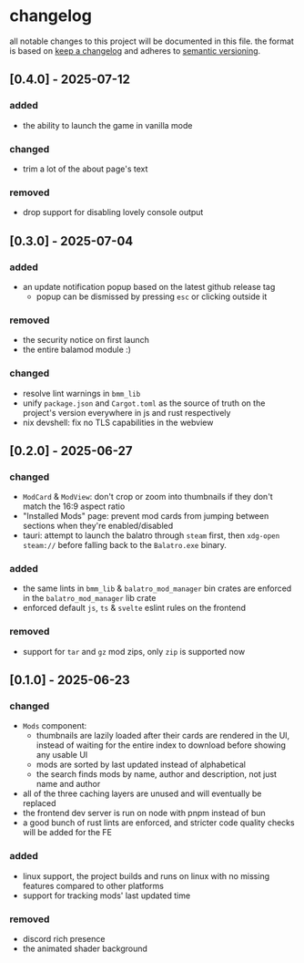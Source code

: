 <!-- markdownlint-disable line-length no-duplicate-heading -->
# changelog

all notable changes to this project will be documented in this file. the format is based on [keep a changelog](https://keepachangelog.com/en/1.1.0/) and adheres to [semantic versioning](https://semver.org/spec/v2.0.0.html).

## [0.4.0] - 2025-07-12

### added

- the ability to launch the game in vanilla mode

### changed

- trim a lot of the about page's text

### removed

- drop support for disabling lovely console output

## [0.3.0] - 2025-07-04

### added

- an update notification popup based on the latest github release tag
  - popup can be dismissed by pressing `esc` or clicking outside it

### removed

- the security notice on first launch
- the entire balamod module :)

### changed

- resolve lint warnings in `bmm_lib`
- unify `package.json` and `Cargot.toml` as the source of truth on the project's version everywhere in js and rust respectively
- nix devshell: fix no TLS capabilities in the webview

## [0.2.0] - 2025-06-27

### changed

- `ModCard` & `ModView`: don't crop or zoom into thumbnails if they don't match the 16:9 aspect ratio
- "Installed Mods" page: prevent mod cards from jumping between sections when they're enabled/disabled
- tauri: attempt to launch the balatro through `steam` first, then `xdg-open steam://` before falling back to the `Balatro.exe` binary.

### added

- the same lints in `bmm_lib` & `balatro_mod_manager` bin crates are enforced in the `balatro_mod_manager` lib crate <!-- seriously rust, why are two files in the same directory considered two separate crates? -->
- enforced default `js`, `ts` & `svelte` eslint rules on the frontend

### removed

- support for `tar` and `gz` mod zips, only `zip` is supported now

## [0.1.0] - 2025-06-23

### changed

- `Mods` component:
  - thumbnails are lazily loaded after their cards are rendered in the UI, instead of waiting for the entire index to download before showing any usable UI
  - mods are sorted by last updated instead of alphabetical
  - the search finds mods by name, author and description, not just name and author
- all of the three caching layers are unused and will eventually be replaced
- the frontend dev server is run on node with pnpm instead of bun
- a good bunch of rust lints are enforced, and stricter code quality checks will be added for the FE

### added

- linux support, the project builds and runs on linux with no missing features compared to other platforms
- support for tracking mods' last updated time

### removed

- discord rich presence
- the animated shader background
